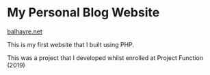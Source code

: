 # My Personal Blog Website

[balhayre.net](balhayre.net)

This is my first website that I built using PHP. 

This was a project that I developed whilst enrolled at Project Function (2019)